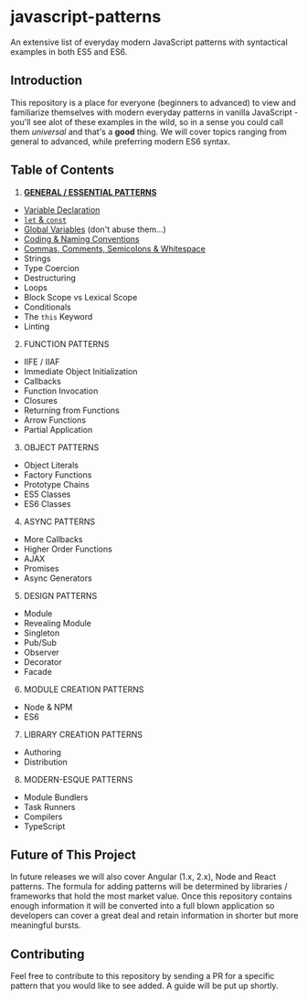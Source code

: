 # javascript-patterns
An extensive list of everyday modern JavaScript patterns with syntactical examples in both ES5 and ES6.

## Introduction
This repository is a place for everyone (beginners to advanced) to view and familiarize themselves with modern everyday patterns in vanilla JavaScript - you'll see alot of these examples in the wild, so in a sense you could call them _universal_ and that's a **good** thing. We will cover topics ranging from general to advanced, while preferring modern ES6 syntax.

## Table of Contents

1. [**GENERAL / ESSENTIAL PATTERNS**](https://github.com/ahadb/javascript-patterns/tree/master/general-patterns)
 * [Variable Declaration](https://github.com/ahadb/javascript-patterns/blob/master/general-patterns/variable-declaration.js)
 * [`let` & `const`](https://github.com/ahadb/javascript-patterns/blob/master/general-patterns/let-and-const.js) 
 * [Global Variables](https://github.com/ahadb/javascript-patterns/blob/master/general-patterns/global-variables.js) (don't abuse them...)
 * [Coding & Naming Conventions](https://github.com/ahadb/javascript-patterns/blob/master/general-patterns/coding-and-naming-conventions.js)
 * [Commas, Comments, Semicolons & Whitespace](https://github.com/ahadb/javascript-patterns/blob/master/general-patterns/commas-comments-semicolons-whitespace.js)
 * Strings
 * Type Coercion
 * Destructuring
 * Loops
 * Block Scope vs Lexical Scope
 * Conditionals
 * The `this` Keyword
 * Linting
 
2. FUNCTION PATTERNS
 * IIFE / IIAF
 * Immediate Object Initialization
 * Callbacks
 * Function Invocation
 * Closures
 * Returning from Functions
 * Arrow Functions
 * Partial Application

3. OBJECT PATTERNS
 * Object Literals
 * Factory Functions
 * Prototype Chains
 * ES5 Classes
 * ES6 Classes
 
4. ASYNC PATTERNS
 * More Callbacks
 * Higher Order Functions
 * AJAX
 * Promises
 * Async Generators
 
5. DESIGN PATTERNS
 * Module 
 * Revealing Module 
 * Singleton 
 * Pub/Sub 
 * Observer 
 * Decorator
 * Facade

6. MODULE CREATION PATTERNS
 * Node & NPM
 * ES6
 
7. LIBRARY CREATION PATTERNS
 * Authoring
 * Distribution

8. MODERN-ESQUE PATTERNS
 * Module Bundlers
 * Task Runners
 * Compilers
 * TypeScript

## Future of This Project
In future releases we will also cover Angular (1.x, 2.x), Node and React patterns. The formula for adding patterns will be determined by libraries / frameworks that hold the most market value. Once this repository contains enough information it will be converted into a full blown application so developers can cover a great deal and retain information in shorter but more meaningful bursts.

## Contributing
Feel free to contribute to this repository by sending a PR for a specific pattern that you would like to see added. A guide will be put up shortly. 
